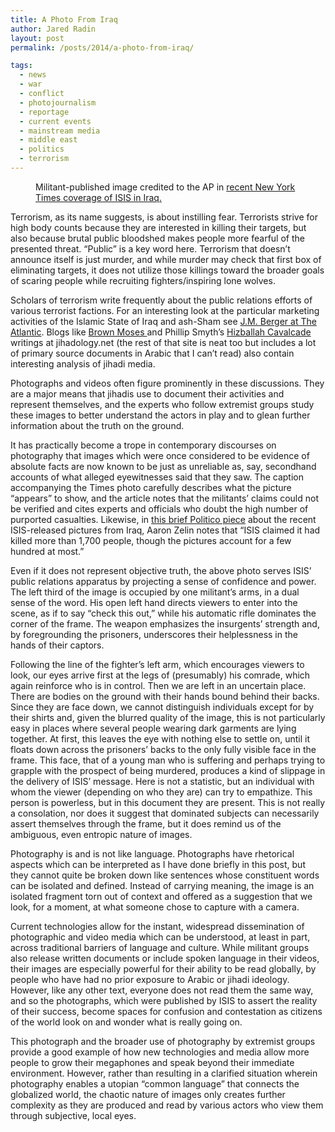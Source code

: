 ```yaml
---
title: A Photo From Iraq
author: Jared Radin
layout: post
permalink: /posts/2014/a-photo-from-iraq/

tags:
  - news
  - war
  - conflict
  - photojournalism
  - reportage
  - current events
  - mainstream media
  - middle east
  - politics
  - terrorism
---
```

<figure>
<img src="http://static01.nyt.com/images/2014/06/16/world/JP-IRAQ/JP-IRAQ-articleLarge.jpg" alt="" />
<figcaption>
Militant-published image credited to the AP in <a href="http://nyti.ms/UDstgZ">recent New York Times coverage of ISIS in Iraq.</a>
</figcaption>
</figure>

Terrorism, as its name suggests, is about instilling fear. Terrorists strive for high body counts because they are interested in killing their targets, but also because brutal public bloodshed makes people more fearful of the presented threat. &#8220;Public&#8221; is a key word here. Terrorism that doesn&#8217;t announce itself is just murder, and while murder may check that first box of eliminating targets, it does not utilize those killings toward the broader goals of scaring people while recruiting fighters/inspiring lone wolves.

<!--more-->

Scholars of terrorism write frequently about the public relations efforts of various terrorist factions. For an interesting look at the particular marketing activities of the Islamic State of Iraq and ash-Sham see [J.M. Berger at The Atlantic][2]. Blogs like [Brown Moses ][3]and Phillip Smyth&#8217;s [Hizballah Cavalcade][4] writings at jihadology.net (the rest of that site is neat too but includes a lot of primary source documents in Arabic that I can&#8217;t read) also contain interesting analysis of jihadi media.

Photographs and videos often figure prominently in these discussions. They are a major means that jihadis use to document their activities and represent themselves, and the experts who follow extremist groups study these images to better understand the actors in play and to glean further information about the truth on the ground.

It has practically become a trope in contemporary discourses on photography that images which were once considered to be evidence of absolute facts are now known to be just as unreliable as, say, secondhand accounts of what alleged eyewitnesses said that they saw. The caption accompanying the Times photo carefully describes what the picture &#8220;appears&#8221; to show, and the article notes that the militants&#8217; claims could not be verified and cites experts and officials who doubt the high number of purported casualties. Likewise, in [this brief Politico piece][5] about the recent ISIS-released pictures from Iraq, Aaron Zelin notes that &#8220;ISIS claimed it had killed more than 1,700 people, though the pictures account for a few hundred at most.&#8221;


Even if it does not represent objective truth, the above photo serves ISIS&#8217; public relations apparatus by projecting a sense of confidence and power. The left third of the image is occupied by one militant&#8217;s arms, in a dual sense of the word. His open left hand directs viewers to enter into the scene, as if to say “check this out,” while his automatic rifle dominates the corner of the frame. The weapon emphasizes the insurgents&#8217; strength and, by foregrounding the prisoners, underscores their helplessness in the hands of their captors.

Following the line of the fighter&#8217;s left arm, which encourages viewers to look, our eyes arrive first at the legs of (presumably) his comrade, which again reinforce who is in control. Then we are left in an uncertain place. There are bodies on the ground with their hands bound behind their backs. Since they are face down, we cannot distinguish individuals except for by their shirts and, given the blurred quality of the image, this is not particularly easy in places where several people wearing dark garments are lying together. At first, this leaves the eye with nothing else to settle on, until it floats down across the prisoners&#8217; backs to the only fully visible face in the frame. This face, that of a young man who is suffering and perhaps trying to grapple with the prospect of being murdered, produces a kind of slippage in the delivery of ISIS&#8217; message. Here is not a statistic, but an individual with whom the viewer (depending on who they are) can try to empathize. This person is powerless, but in this document they are present. This is not really a consolation, nor does it suggest that dominated subjects can necessarily assert themselves through the frame, but it does remind us of the ambiguous, even entropic nature of images.

Photography is and is not like language. Photographs have rhetorical aspects which can be interpreted as I have done briefly in this post, but they cannot quite be broken down like sentences whose constituent words can be isolated and defined. Instead of carrying meaning, the image is an isolated fragment torn out of context and offered as a suggestion that we look, for a moment, at what someone chose to capture with a camera.

Current technologies allow for the instant, widespread dissemination of photographic and video media which can be understood, at least in part, across traditional barriers of language and culture. While militant groups also release written documents or include spoken language in their videos, their images are especially powerful for their ability to be read globally, by people who have had no prior exposure to Arabic or jihadi ideology. However, like any other text, everyone does not read them the same way, and so the photographs, which were published by ISIS to assert the reality of their success, become spaces for confusion and contestation as citizens of the world look on and wonder what is really going on.

This photograph and the broader use of photography by extremist groups provide a good example of how new technologies and media allow more people to grow their megaphones and speak beyond their immediate environment. However, rather than resulting in a clarified situation wherein photography enables a utopian &#8220;common language&#8221; that connects the globalized world, the chaotic nature of images only creates further complexity as they are produced and read by various actors who view them through subjective, local eyes.

&nbsp;


 [2]: http://www.theatlantic.com/international/archive/2014/06/isis-iraq-twitter-social-media-strategy/372856/
 [3]: http://brown-moses.blogspot.co.uk/
 [4]: http://jihadology.net/hizballah-cavalcade/
 [5]: http://www.politico.com/magazine/story/2014/06/the-massacre-strategy-107954.html
